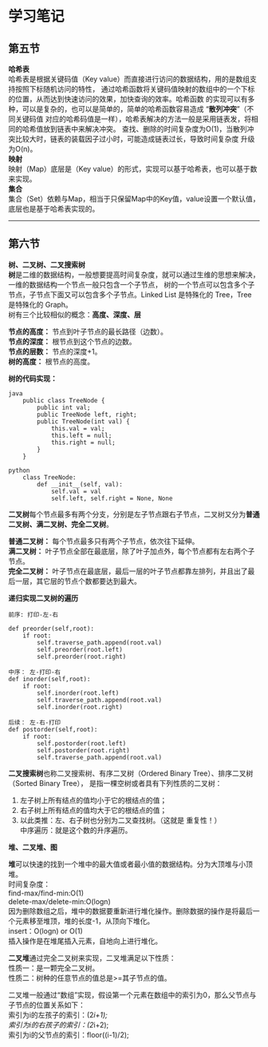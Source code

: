 # 学习笔记


## 第五节  
**哈希表**  
哈希表是根据关键码值（Key value）而直接进行访问的数据结构，用的是数组支持按照下标随机访问的特性，
通过哈希函数将关键码值映射的数组中的一个下标的位置，从而达到快速访问的效果，加快查询的效率。哈希函数
的实现可以有多种，可以是复杂的，也可以是简单的，简单的哈希函数容易造成 “**散列冲突**”（不同关键码值
对应的哈希码值是一样），哈希表解决的方法一般是采用链表发，将相同的哈希值放到链表中来解决冲突。
查找、删除的时间复杂度为O(1)，当散列冲突比较大时，链表的装载因子过小时，可能造成链表过长，导致时间复杂度
升级为O(n)。  
**映射**  
映射（Map）底层是（Key value）的形式，实现可以基于哈希表，也可以基于数来实现。  
**集合**  
集合（Set）依赖与Map，相当于只保留Map中的Key值，value设置一个默认值，底层也是基于哈希表实现的。

***

## 第六节

**树、二叉树、二叉搜索树**  
**树**是二维的数据结构，一般想要提高时间复杂度，就可以通过生维的思想来解决，一维的数据结构一个节点一般只包含一个子节点，
树的一个节点可以包含多个子节点，子节点下面又可以包含多个子节点。Linked List 是特殊化的 Tree，Tree 是特殊化的 Graph。  
树有三个比较相似的概念：**高度、深度、层**  


**节点的高度：** 节点到叶子节点的最长路径（边数）。  
**节点的深度：** 根节点到这个节点的边数。  
**节点的层数：** 节点的深度+1。  
**树的高度：** 根节点的高度。  

**树的代码实现：** 
```
java  
	public class TreeNode {   
		public int val;   
		public TreeNode left, right;   
		public TreeNode(int val) {   
			this.val = val;   
			this.left = null;   
			this.right = null;   
		}   
	}  

python  
	class TreeNode:   
		def __init__(self, val):   
			self.val = val   
			self.left, self.right = None, None  

```
**二叉树**每个节点最多有两个分支，分别是左子节点跟右子节点，二叉树又分为**普通二叉树、满二叉树、完全二叉树**。  

**普通二叉树：** 每个节点最多只有两个子节点，依次往下延伸。  
**满二叉树：** 叶子节点全部在最底层，除了叶子加点外，每个节点都有左右两个子节点。  
**完全二叉树：** 叶子节点在最底层，最后一层的叶子节点都靠左排列，并且出了最后一层，其它层的节点个数都要达到最大。  

**递归实现二叉树的遍历**  

```
前序: 打印-左-右  

def preorder(self,root):
	if root:
		self.traverse_path.append(root.val)
		self.preorder(root.left)
		self.preorder(root.right)
		
中序： 左-打印-右  
def inorder(self,root):
	if root:
		self.inorder(root.left)
		self.traverse_path.append(root.val)
		self.inorder(root.right)
		
后续： 左-右-打印  
def postorder(self,root):
	if root:
		self.postorder(root.left)
		self.postorder(root.right)
		self.traverse_path.append(root.val)
```		

**二叉搜索树**也称二叉搜索树、有序二叉树（Ordered Binary Tree）、排序二叉树（Sorted Binary Tree），
是指一棵空树或者具有下列性质的二叉树：  
1. 左子树上所有结点的值均小于它的根结点的值；  
2. 右子树上所有结点的值均大于它的根结点的值；  
3. 以此类推：左、右子树也分别为二叉查找树。（这就是 重复性！）   
中序遍历：就是这个数的升序遍历。  




**堆、二叉堆、图**  

**堆**可以快速的找到一个堆中的最大值或者最小值的数据结构。分为大顶堆与小顶堆。  
时间复杂度：  
find-max/find-min:O(1)  
delete-max/delete-min:O(logn)  
因为删除数组之后，堆中的数据要重新进行堆化操作。删除数据的操作是将最后一个元素移至堆顶，堆的长度-1，从顶向下堆化。  
insert：O(logn) or O(1)  
插入操作是在堆尾插入元素，自地向上进行堆化。  

**二叉堆**通过完全二叉树来实现，二叉堆满足以下性质：  
性质一：是一颗完全二叉树。  
性质二：树种的任意节点的值总是>=其子节点的值。  

二叉堆一般通过“数组”实现，假设第一个元素在数组中的索引为0，那么父节点与子节点的位置关系如下：  
索引为i的左孩子的索引：(2*i+1);  
索引为i的右孩子的索引：(2*i+2);  
索引为i的父节点的索引：floor((i-1)/2);














